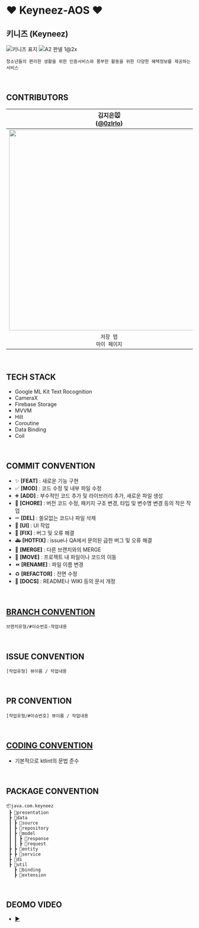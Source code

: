 # ❤️ Keyneez-AOS ❤️

## 키니즈 (Keyneez)
![키니즈 표지](https://user-images.githubusercontent.com/83579348/212356641-b8f4be5a-c10d-4547-934b-1a7eeec6bf93.png)
![A2 판넬 1@2x](https://user-images.githubusercontent.com/70744494/212153469-efeab9d1-927c-4937-8778-e27bf262510b.png)
```
청소년들의 편리한 생활을 위한 인증서비스와 풍부한 활동을 위한 다양한 혜택정보를 제공하는 서비스
```
<br>

## CONTRIBUTORS
| 김지은🐭<br/>([@0zlrlo](https://github.com/0zlrlo)) | 서동주🦦<br/>([@DongjooSEO](https://github.com/DongjooSEO)) | 전채연🐸<br/>([@b1urrrr](https://github.com/b1urrrr)) |
| :---: | :---: | :---: |
| <img width="540" src="https://user-images.githubusercontent.com/70993562/210304447-6d74e759-5baf-4d08-866f-57bf10bddc3a.jpg"/> | <img width="540" src="https://user-images.githubusercontent.com/70993562/210304332-6bcf7c78-5612-4821-8447-48f1ba2f045c.jpg"/> | <img width="540" src="https://user-images.githubusercontent.com/70993562/210304413-00952aa3-4faa-46a8-bacf-b94df2cc0499.jpg"/> |
| `저장 탭`<br/>`마이 페이지` | `인포 탭`<br/>`랜딩 페이지` | `온라인 인증서 발급 페이지`<br/>`로그인/회원가입 페이지` |
<br>

## TECH STACK
- Google ML Kit Text Rocognition
- CameraX
- Firebase Storage
- MVVM
- Hilt
- Coroutine
- Data Binding
- Coil
<br>

## COMMIT CONVENTION
- ✨ **[FEAT]** : 새로운 기능 구현
- ✅ **[MOD]** : 코드 수정 및 내부 파일 수정
- ➕ **[ADD]** : 부수적인 코드 추가 및 라이브러리 추가, 새로운 파일 생성
- 🎀 **[CHORE]** : 버전 코드 수정, 패키지 구조 변경, 타입 및 변수명 변경 등의 작은 작업
- ⚰️ **[DEL]** : 쓸모없는 코드나 파일 삭제
- 💄 **[UI]** : UI 작업
- 🔨 **[FIX]** : 버그 및 오류 해결
- 🚑️ **[HOTFIX]** : issue나 QA에서 문의된 급한 버그 및 오류 해결
- 🔀 **[MERGE]** : 다른 브랜치와의 MERGE
- 🚚 **[MOVE]** : 프로젝트 내 파일이나 코드의 이동
- ⏪️ **[RENAME]** : 파일 이름 변경
- ♻️ **[REFACTOR]** : 전면 수정
- 📝 **[DOCS]** : README나 WIKI 등의 문서 개정
<br>

## [BRANCH CONVENTION](https://www.notion.so/Branch-Convention-adc2b87bf2be49c992454b49039f449f)
```
브랜치유형/#이슈번호-작업내용
```
<br>

## ISSUE CONVENTION
```
[작업유형] 뷰이름 / 작업내용
```
<br>

## PR CONVENTION
```
[작업유형/#이슈번호] 뷰이름 / 작업내용
```
<br>

## [CODING CONVENTION](https://trite-squirrel-6ef.notion.site/7c8e55041b0e437cb96827632e2d2217?v=9ff52f8daead49a9a5f1bc880c40aa01)
- 기본적으로 ktlint의 문법 준수
<br>

## PACKAGE CONVENTION
```
📦java.com.keyneez 
 ┣ 📂presentation
 ┣ 📂data
 ┃ ┣ 📂source
 ┃ ┣ 📂repository
 ┃ ┣ 📂model
 ┃ ┃ ┣ 📂response
 ┃ ┃ ┣ 📂request
 ┣ ┣ 📂entity
 ┣ ┣ 📂service
 ┣ 📁di
 ┣ 📁util
   ┣ 📂binding
   ┣ 📂extension
```
<br>

## DEOMO VIDEO
- [▶](https://drive.google.com/file/d/1dB0Fh9PADfYUX_6WU70Drmr83e3VjW6n/view?usp=drivesdk)
<br>
